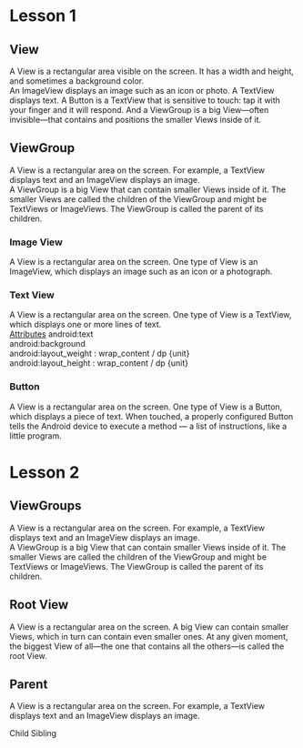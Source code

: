 # Lesson 1

## View
A View is a rectangular area visible on the screen. It has a width and height, and sometimes a background color.<br>
 An ImageView displays an image such as an icon or photo. A TextView displays text. A Button is a TextView that is sensitive to touch: tap it with your finger and it will respond. And a ViewGroup is a big View—often invisible—that contains and positions the smaller Views inside of it.<br>
 
## ViewGroup
A View is a rectangular area on the screen. For example, a TextView displays text and an ImageView displays an image.<br>
A ViewGroup is a big View that can contain smaller Views inside of it. The smaller Views are called the children of the ViewGroup and might be TextViews or ImageViews. The ViewGroup is called the parent of its children. <br>

### Image View
A View is a rectangular area on the screen. One type of View is an ImageView, which displays an image such as an icon or a photograph.<br>

### Text View
A View is a rectangular area on the screen. One type of View is a TextView, which displays one or more lines of text.<br>
[Attributes](https://developer.android.com/reference/android/widget/TextView) 
android:text<br>
android:background<br>
android:layout_weight : wrap_content / dp {unit}<br>
android:layout_height : wrap_content / dp {unit}<br>

### Button
A View is a rectangular area on the screen. One type of View is a Button, which displays a piece of text. When touched, a properly configured Button tells the Android device to execute a method — a list of instructions, like a little program.<br>


# Lesson 2

## ViewGroups
A View is a rectangular area on the screen. For example, a TextView displays text and an ImageView displays an image.<br>
A ViewGroup is a big View that can contain smaller Views inside of it. The smaller Views are called the children of the ViewGroup and might be TextViews or ImageViews. The ViewGroup is called the parent of its children. <br>

## Root View
A View is a rectangular area on the screen. A big View can contain smaller Views, which in turn can contain even smaller ones. At any given moment, the biggest View of all—the one that contains all the others—is called the root View.<br>

## Parent
A View is a rectangular area on the screen. For example, a TextView displays text and an ImageView displays an image.

Child
Sibling
